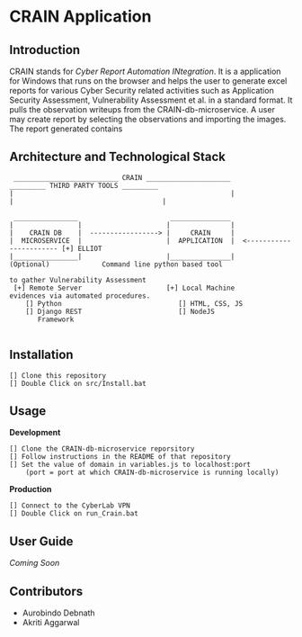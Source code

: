 # CRAIN Application

## Introduction

CRAIN stands for _Cyber Report Automation INtegration_. It is a application for Windows that runs on the browser and helps the user to generate excel reports for various Cyber Security related activities such as Application Security Assessment, Vulnerability Assessment et al. in a standard format. It pulls the observation writeups from the CRAIN-db-microservice. A user may create report by selecting the observations and importing the images. The report generated contains

## Architecture and Technological Stack

```
 __________________________ CRAIN _____________________                            _________ THIRD PARTY TOOLS _________
|                                                      |                          |                                     |

 ________________                       _______________
|                |                     |               |
|    CRAIN DB    |  -----------------> |     CRAIN     |    
|  MICROSERVICE  |                     |  APPLICATION  |  <----------------------- [+] ELLIOT
|________________|                     |_______________|        (Optional)             Command line python based tool
                                                                                       to gather Vulnerability Assessment
 [+] Remote Server                     [+] Local Machine                               evidences via automated procedures.
    [] Python                             [] HTML, CSS, JS
    [] Django REST                        [] NodeJS
       Framework
       
```

## Installation
```
[] Clone this repository
[] Double Click on src/Install.bat
```
## Usage

__Development__
```
[] Clone the CRAIN-db-microservice reporsitory
[] Follow instructions in the README of that repository
[] Set the value of domain in variables.js to localhost:port
    (port = port at which CRAIN-db-microservice is running locally)
```
__Production__
```
[] Connect to the CyberLab VPN
[] Double Click on run_Crain.bat
```

## User Guide
_Coming Soon_

## Contributors
- Aurobindo Debnath
- Akriti Aggarwal
